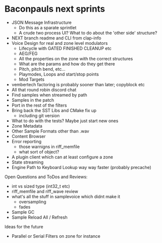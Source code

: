 # Baconpauls next sprints


- JSON Message Infrastructure
   - Do this as a sparate sprintlet 
   - A crude two process UI? What to do about the 'other side' structure?
- NEXT branch readme and CLI from clap-info
- Voice Design for real and zone level modulators
    - Lifecycle with GATED FINISHED CLEANUP etc
    - AEG/FEG
    - All the properties on the zone with the correct structures
    - What are the params and how do they get there
    - Pitch, pitch bend, etc...
    - Playmodes, Loops and start/stop points
    - Mod Targets
- vembertech factoring is probably sooner than later; copyblock etc
- All that round robin discord chat
- Find samples when streamed by path
- Samples in the patch
- Port in the rest of the filters
- Bring back the SST Libs and CMake fix up
  - including git version 
- What to do with the tests? Maybe just start new ones
- Zone Metadata
- Other Sample Formats other than .wav
- Content Browser
- Error reporting
   - those warnigns in riff_memfile
   - what sort of object?
- A plugin client which can at least configure a zone
- State streaming
- Engine Path to Keyboard Lookup way way faster (probably precache)

Open Questions and ToDos and Reviews:
- int vs sized type (int32_t etc)
- riff_memfile and riff_wave review
- what's all the stuff in samplevoice which didnt make it
   - oversampling
   - fades
- Sample GC
- Sample Reload All / Refresh

Ideas for the future
- Parallel or Serial Filters on zone for instance

